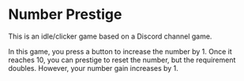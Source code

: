 # Number Prestige

This is an idle/clicker game based on a Discord channel game.

In this game, you press a button to increase the number by 1. Once it reaches 10, you can prestige to reset the number, but the requirement doubles. However, your number gain increases by 1.
